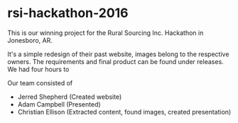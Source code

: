 # rsi-hackathon-2016
This is our winning project for the Rural Sourcing Inc. Hackathon in Jonesboro, AR.

It's a simple redesign of their past website, images belong to the respective owners. The requirements and final product can be found under releases. We had four hours to 

Our team consisted of
 * Jerred Shepherd (Created website)
 * Adam Campbell (Presented)
 * Christian Ellison (Extracted content, found images, created presentation)
